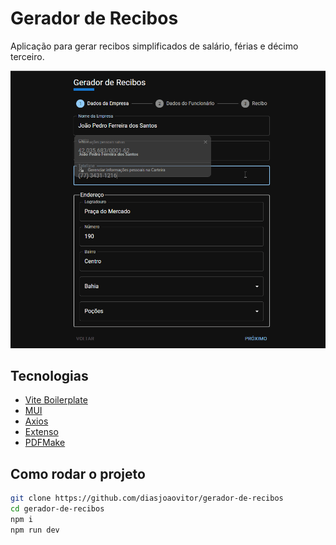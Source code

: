 # Gerador de Recibos

Aplicação para gerar recibos simplificados de salário, férias e décimo terceiro.

![Preview](./.github/preview.gif)

## Tecnologias

- [Vite Boilerplate](https://github.com/diasjoaovitor/vite-boilerplate)
- [MUI](https://mui.com//)
- [Axios](https://github.com/axios/axios)
- [Extenso](https://github.com/portujs/extenso.js#readme)
- [PDFMake](http://pdfmake.org/#/)

## Como rodar o projeto

```sh
git clone https://github.com/diasjoaovitor/gerador-de-recibos
cd gerador-de-recibos
npm i
npm run dev
```

